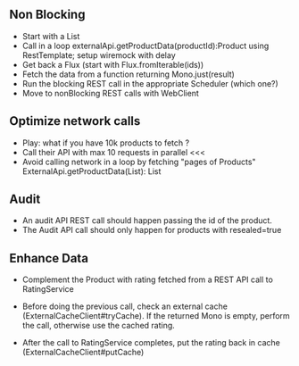 

## Non Blocking
- Start with a List<productId>
- Call in a loop externalApi.getProductData(productId):Product using RestTemplate; setup wiremock with delay
- Get back a Flux<Product> (start with Flux.fromIterable(ids))
- Fetch the data from a function returning Mono.just(result)
- Run the blocking REST call in the appropriate Scheduler (which one?)
- Move to nonBlocking REST calls with WebClient

## Optimize network calls
- Play: what if you have 10k products to fetch ?
- Call their API with max 10 requests in parallel <<<
- Avoid calling network in a loop by fetching "pages of Products" 
  ExternalApi.getProductData(List<productId>): List<Product>
  
## Audit
- An audit API REST call should happen passing the id of the product.
- The Audit API call should only happen for products with resealed=true

## Enhance Data
- Complement the Product with rating fetched from a REST API call to RatingService 
- Before doing the previous call, check an external cache (ExternalCacheClient#tryCache). 
  If the returned Mono is empty, perform the call, otherwise use the cached rating.
  
- After the call to RatingService completes, put the rating back in cache (ExternalCacheClient#putCache)
